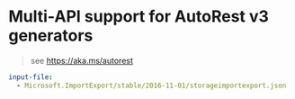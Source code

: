 # Multi-API support for AutoRest v3 generators

> see https://aka.ms/autorest

``` yaml $(enable-multi-api)
input-file:
  - Microsoft.ImportExport/stable/2016-11-01/storageimportexport.json
```
